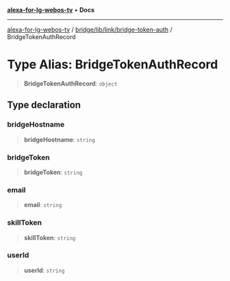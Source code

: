 [**alexa-for-lg-webos-tv**](../../../../../README.md) • **Docs**

***

[alexa-for-lg-webos-tv](../../../../../modules.md) / [bridge/lib/link/bridge-token-auth](../README.md) / BridgeTokenAuthRecord

# Type Alias: BridgeTokenAuthRecord

> **BridgeTokenAuthRecord**: `object`

## Type declaration

### bridgeHostname

> **bridgeHostname**: `string`

### bridgeToken

> **bridgeToken**: `string`

### email

> **email**: `string`

### skillToken

> **skillToken**: `string`

### userId

> **userId**: `string`
